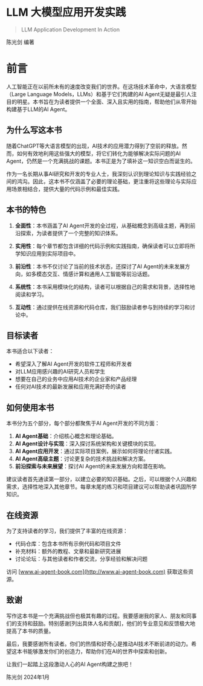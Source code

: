 # LLM 大模型应用开发实践

> LLM Application Development In Action

陈光剑 编著

# 前言

人工智能正在以前所未有的速度改变我们的世界。在这场技术革命中，大语言模型（Large Language Models，LLMs）和基于它们构建的AI Agent无疑是最引人注目的明星。本书旨在为读者提供一个全面、深入且实用的指南，帮助他们从零开始构建基于LLM的AI Agent。

## 为什么写这本书

随着ChatGPT等大语言模型的出现，AI技术的应用潜力得到了空前的释放。然而，如何有效地利用这些强大的模型，将它们转化为能够解决实际问题的AI Agent，仍然是一个充满挑战的课题。本书正是为了填补这一知识空白而诞生的。

作为一名长期从事AI研究和开发的专业人士，我深刻认识到理论知识与实践经验之间的鸿沟。因此，这本书不仅涵盖了必要的理论基础，更注重将这些理论与实际应用场景相结合，提供大量的代码示例和最佳实践。

## 本书的特色

1. **全面性**：本书涵盖了AI Agent开发的全过程，从基础概念到高级主题，再到前沿探索，为读者提供了一个完整的知识体系。

2. **实用性**：每个章节都包含详细的代码示例和实践指南，确保读者可以立即将所学知识应用到实际项目中。

3. **前沿性**：本书不仅讨论了当前的技术状态，还探讨了AI Agent的未来发展方向，如多模态交互、情感计算和通用人工智能等前沿话题。

4. **系统性**：本书采用模块化的结构，读者可以根据自己的需求和背景，选择性地阅读和学习。

5. **互动性**：通过提供在线资源和代码仓库，我们鼓励读者参与到持续的学习和讨论中。

## 目标读者

本书适合以下读者：

- 希望深入了解AI Agent开发的软件工程师和开发者
- 对LLM应用感兴趣的AI研究人员和学生
- 想要在自己的业务中应用AI技术的企业家和产品经理
- 任何对AI技术的最新发展和应用充满好奇的读者

## 如何使用本书

本书分为五个部分，每个部分都聚焦于AI Agent开发的不同方面：

1. **AI Agent基础**：介绍核心概念和理论基础。
2. **AI Agent设计与实现**：深入探讨系统架构和关键模块的实现。
3. **AI Agent应用开发**：通过实际项目案例，展示如何将理论付诸实践。
4. **AI Agent高级主题**：讨论更复杂的技术挑战和解决方案。
5. **前沿探索与未来展望**：探讨AI Agent的未来发展方向和潜在影响。

建议读者首先通读第一部分，以建立必要的知识基础。之后，可以根据个人兴趣和需求，选择性地深入其他章节。每章末尾的练习和项目建议可以帮助读者巩固所学知识。

## 在线资源

为了支持读者的学习，我们提供了丰富的在线资源：

- 代码仓库：包含本书所有示例代码和项目文件
- 补充材料：额外的教程、文章和最新研究进展
- 讨论论坛：与其他读者和作者交流，分享经验和解决问题

访问 [www.ai-agent-book.com](http://www.ai-agent-book.com) 获取这些资源。

## 致谢

写作这本书是一个充满挑战但也极其有趣的过程。我要感谢我的家人、朋友和同事们的支持和鼓励。特别感谢[列出具体人名和贡献]，他们的专业意见和反馈极大地提高了本书的质量。

最后，我要感谢所有读者。你们的热情和好奇心是推动AI技术不断前进的动力。希望这本书能够激发你们的创造力，帮助你们在AI的世界中探索和创新。

让我们一起踏上这段激动人心的AI Agent构建之旅吧！

陈光剑
2024年1月